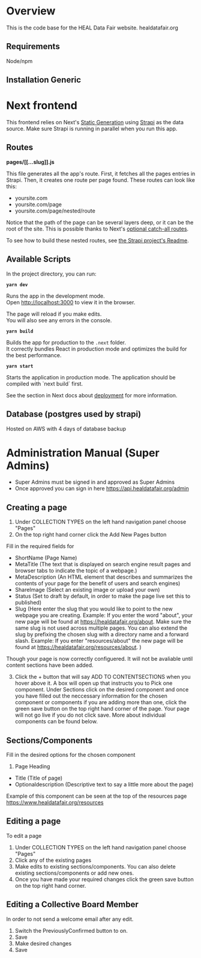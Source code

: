 
# Overview

This is the code base for the HEAL Data Fair website. healdatafair.org

## Requirements

Node/npm

## Installation Generic


# Next frontend

This frontend relies on Next's [Static Generation](https://nextjs.org/docs/basic-features/pages) using [Strapi](https://strapi.io/) as the data source. Make sure Strapi is running in parallel when you run this app.

## Routes

**pages/[[...slug]].js**

This file generates all the app's route. First, it fetches all the pages entries in Strapi. Then, it creates one route per page found. These routes can look like this:

- yoursite.com
- yoursite.com/page
- yoursite.com/page/nested/route

Notice that the path of the page can be several layers deep, or it can be the root of the site. This is possible thanks to Next's [optional catch-all routes](https://nextjs.org/docs/routing/dynamic-routes#optional-catch-all-routes).

To see how to build these nested routes, see [the Strapi project's Readme](../backend/README.md).

## Available Scripts

In the project directory, you can run:

**`yarn dev`**

Runs the app in the development mode.  
Open [http://localhost:3000](http://localhost:3000) to view it in the browser.

The page will reload if you make edits.  
You will also see any errors in the console.

**`yarn build`**

Builds the app for production to the `.next` folder.<br>
It correctly bundles React in production mode and optimizes the build for the best performance.

**`yarn start`**

Starts the application in production mode.
The application should be compiled with \`next build\` first.

See the section in Next docs about [deployment](https://nextjs.org/docs/deployment) for more
information.

## Database (postgres used by strapi)

Hosted on AWS with 4 days of database backup

# Administration Manual (Super Admins)
* Super Admins must be signed in and approved as Super Admins
* Once approved you can sign in here https://api.healdatafair.org/admin

## Creating a page

1. Under COLLECTION TYPES on the left hand navigation panel choose "Pages"
2. On the top right hand corner click the Add New Pages button

Fill in the required fields for 
* ShortName (Page Name)
* MetaTitle (The text that is displayed on search engine result pages and browser tabs to indicate the topic of a webpage.)
* MetaDescription (An HTML element that describes and summarizes the contents of your page for the benefit of users and search engines)
* ShareImage (Select an existing image or upload your own)
* Status (Set to draft by default, in order to make the page live set this to published)
* Slug (Here enter the slug that you would like to point to the new webpage you are creating. Example: If you enter the word "about", your new page will be found at https://healdatafair.org/about. Make sure the same slug is not used across multiple pages. You can also extend the slug by prefixing the chosen slug with a directory name and a forward slash. Example: If you enter "resources/about" the new page will be found at https://healdatafair.org/resources/about. )

Though your page is now correctly configuered. It will not be avaliable until content sections have been added.

3. Click the + button that will say ADD TO CONTENTSECTIONS when you hover above it.
A box will open up that instructs you to Pick one component.
Under Sections click on the desired component and once you have filled out the neccessary information for the chosen component or components if you are adding more than one, click the green save button on the top right hand corner of the page. Your page will not go live if you do not click save.
More about individual components can be found below.

## Sections/Components
Fill in the desired options for the chosen component

1. Page Heading 
* Title (Title of page)
* Optionaldescription (Descriptive text to say a little more about the page)

Example of this component can be seen at the top of the resources page https://www.healdatafair.org/resources

## Editing a page

To edit a page 

1. Under COLLECTION TYPES on the left hand navigation panel choose "Pages"
2. Click any of the existing pages
3. Make edits to existing sections/components. You can also delete existing sections/components or add new ones. 
4. Once you have made your required changes click the green save button on the top right hand corner. 

## Editing a Collective Board Member

In order to not send a welcome email after any edit.

1. Switch the PreviouslyConfirmed button to on.
2. Save
3. Make desired changes
4. Save


